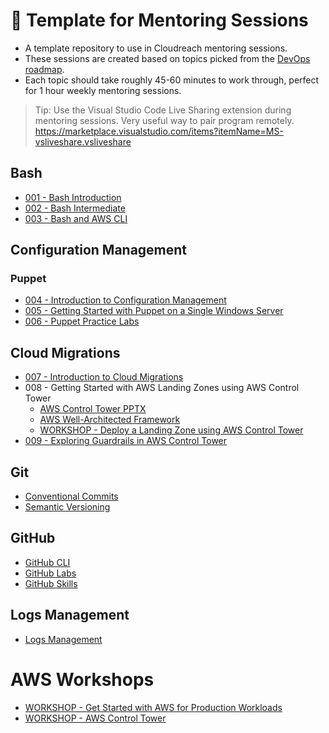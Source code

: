 # :notebook_with_decorative_cover: Template for Mentoring Sessions
- A template repository to use in Cloudreach mentoring sessions.
- These sessions are created based on topics picked from the [DevOps roadmap](https://roadmap.sh/devops).
- Each topic should take roughly 45-60 minutes to work through, perfect for 1 hour weekly mentoring sessions.

> Tip: Use the Visual Studio Code Live Sharing extension during mentoring sessions. Very useful way to pair program remotely. 
https://marketplace.visualstudio.com/items?itemName=MS-vsliveshare.vsliveshare

## Bash

- [001 - Bash Introduction](001-Bash-Introduction/introduction.md)
- [002 - Bash Intermediate](002-Bash-Intermediate/introduction.md)
- [003 - Bash and AWS CLI](003-Bash-AWS-CLI/introduction.md)

## Configuration Management
### Puppet
- [004 - Introduction to Configuration Management](004-Config-Management-Intro/Configuration%20Management%20Introduction.pptx)
- [005 - Getting Started with Puppet on a Single Windows Server](005-Puppet-Basics-Standalone/introduction.md)
- [006 - Puppet Practice Labs](https://training.puppet.com/pages/20/puppet-practice-labs)

## Cloud Migrations

- [007 - Introduction to Cloud Migrations](007-Cloud-Migrations-Intro/Cloud%20Migrations.pptx)
- 008 - Getting Started with AWS Landing Zones using AWS Control Tower
  - [AWS Control Tower PPTX](008-AWS-Control-Tower/AWS%20Control%20Tower.pptx)
  - [AWS Well-Architected Framework](https://aws.amazon.com/architecture/well-architected/?wa-lens-whitepapers.sort-by=item.additionalFields.sortDate&wa-lens-whitepapers.sort-order=desc)
  - [WORKSHOP - Deploy a Landing Zone using AWS Control Tower](https://controltower.aws-management.tools/core/overview/)
- [009 - Exploring Guardrails in AWS Control Tower](https://learn.acloud.guru/course/how-to-organize-your-accounts-in-aws/learn/8fb26648-558e-465e-86bc-a4086c0cee45/f28507be-766e-4527-b8be-337abbb3c3b1/watch)

## Git

- [Conventional Commits](https://www.conventionalcommits.org/en/v1.0.0/)
- [Semantic Versioning](https://semver.org/)

## GitHub

- [GitHub CLI](https://github.com/cli/cli)
- [GitHub Labs](https://lab.github.com/)
- [GitHub Skills](https://skills.github.com/)

## Logs Management
- [Logs Management](009-Logs-Management/Logs-Management.pptx)

# AWS Workshops
- [WORKSHOP - Get Started with AWS for Production Workloads](https://getstarted.awsworkshop.io/)
- [WORKSHOP - AWS Control Tower](https://controltower.aws-management.tools)